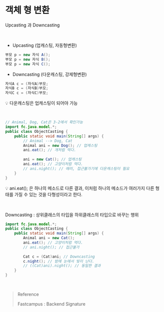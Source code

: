 # 객체 형 변환

Upcasting 과 Downcasting

<br/>

- Upcasting (업캐스팅, 자동형변환)

```java
부모 p = new 자식 A();
부모 p = new 자식 B();
부모 p = new 자식 C();
```

- Downcasting (다운캐스팅, 강제형변환)

```java
자식A c = (자식A)부모;
자식B c = (자식B)부모;
자식C c = (자식C)부모;
```

:bulb: 다운캐스팅은 업캐스팅이 되어야 가능

<br/>

```java
// Animal, Dog, Cat은 3-2에서 확인가능
import fc.java.model.*;
public class ObjectCasting {
    public static void main(String[] args) {
        // Animal --> Dog, Cat
        Animal ani = new Dog(); // 업캐스팅
        ani.eat(); // 개처럼 먹다.
        
        ani = new Cat(); // 업캐스팅
        ani.eat(); // 고양이처럼 먹다.
        // ani.night(); // 에러, 접근불가기에 다운캐스팅이 필요
    }
}
```

:bulb: ani.eat(); 은 하나의 메소드로 다른 결과, 이처럼 하나의 메소드가 여러가지 다른 형태를 가질 수 있는 것을  다형성이라고 한다.

<br/>

Downcasting : 상위클래스의 타입을 하위클래스의 타입으로 바꾸는 행위

```java
import fc.java.model.*;
public class ObjectCasting {
    public static void main(String[] args) {
        Animal ani = new Cat();
        ani.eat(); // 고양이처럼 먹다.
        // ani.night(); // 접근불가
        
        Cat c = (Cat)ani; // Downcasting
        c.night(); // 밤에 눈에서 빛이 난다.
        // ((Cat)ani).night(); // 동일한 결과
    }
}
```

<br/>

> Reference
>
> Fastcampus : Backend Signature